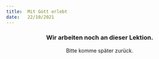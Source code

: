 ```yaml
---
title:  Mit Gott erlebt
date:   22/10/2021
---
```


### <center>Wir arbeiten noch an dieser Lektion.</center>
<center>Bitte komme später zurück.</center>